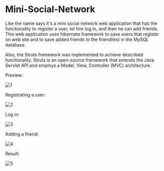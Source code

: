 # Mini-Social-Network

Like the name says it's a mini social network web application that has the functionality to register a user, let him log in, and then he can add friends.
This web application uses hibernate framework to save users that register on web site and to save added friends to the friendliest in the MySQL database.

Also, the Struts framework was implemented to achieve described functionality. Struts is an open-source framework that extends the Java Servlet API and employs a Model, View, Controller (MVC) architecture.

Preview: 

![1](https://user-images.githubusercontent.com/48128569/144248856-b2c6b600-8dc3-4982-a9a6-5835dc57be38.png)

Registrating a user:

![2](https://user-images.githubusercontent.com/48128569/144248993-6f9a7e58-d324-41ac-8101-b2a0130332c3.PNG)

Log in:

![3](https://user-images.githubusercontent.com/48128569/144249034-aacd8881-ef63-4276-b047-d812e32dd311.PNG)


Adding a friend:

![4](https://user-images.githubusercontent.com/48128569/144249089-2a6ec717-91be-47d3-bf3e-ad1a8da7c198.PNG)

Result: 

![5](https://user-images.githubusercontent.com/48128569/144249097-81eec5cb-390e-4398-979b-bd21d0bc0561.PNG)
